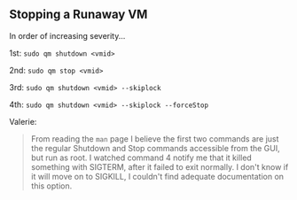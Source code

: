 ## Stopping a Runaway VM
In order of increasing severity...

1st:
`sudo qm shutdown <vmid>`

2nd:
`sudo qm stop <vmid>`

3rd:
`sudo qm shutdown <vmid> --skiplock`

4th:
`sudo qm shutdown <vmid> --skiplock --forceStop`

Valerie:
> From reading the `man` page I believe the first two commands are just the regular Shutdown and Stop commands accessible from the GUI, but run as root. I watched command 4 notify me that it killed something with SIGTERM, after it failed to exit normally. I don't know if it will move on to SIGKILL, I couldn't find adequate documentation on this option.
